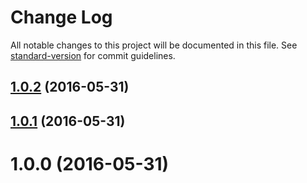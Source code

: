 # Change Log

All notable changes to this project will be documented in this file. See [standard-version](https://github.com/conventional-changelog/standard-version) for commit guidelines.

<a name="1.0.2"></a>
## [1.0.2](https://github.com/mattgoucher/mattgoucher.com/compare/v1.0.1...v1.0.2) (2016-05-31)



<a name="1.0.1"></a>
## [1.0.1](https://github.com/mattgoucher/mattgoucher.com/compare/v1.0.0...v1.0.1) (2016-05-31)



<a name="1.0.0"></a>
# 1.0.0 (2016-05-31)
